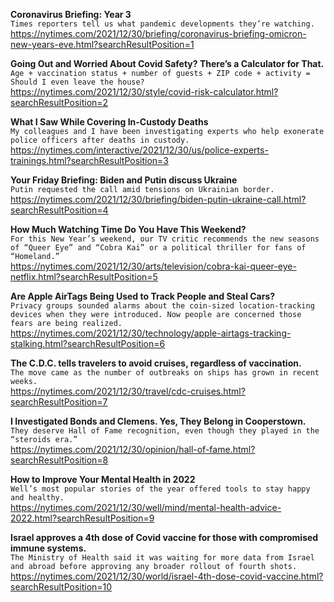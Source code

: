 **Coronavirus Briefing: Year 3**\
`Times reporters tell us what pandemic developments they’re watching.`\
https://nytimes.com/2021/12/30/briefing/coronavirus-briefing-omicron-new-years-eve.html?searchResultPosition=1

**Going Out and Worried About Covid Safety? There’s a Calculator for That.**\
`Age + vaccination status + number of guests + ZIP code + activity = Should I even leave the house?`\
https://nytimes.com/2021/12/30/style/covid-risk-calculator.html?searchResultPosition=2

**What I Saw While Covering In-Custody Deaths**\
`My colleagues and I have been investigating experts who help exonerate police officers after deaths in custody.`\
https://nytimes.com/interactive/2021/12/30/us/police-experts-trainings.html?searchResultPosition=3

**Your Friday Briefing: Biden and Putin discuss Ukraine**\
`Putin requested the call amid tensions on Ukrainian border.`\
https://nytimes.com/2021/12/30/briefing/biden-putin-ukraine-call.html?searchResultPosition=4

**How Much Watching Time Do You Have This Weekend?**\
`For this New Year’s weekend, our TV critic recommends the new seasons of “Queer Eye” and “Cobra Kai” or a political thriller for fans of “Homeland.”`\
https://nytimes.com/2021/12/30/arts/television/cobra-kai-queer-eye-netflix.html?searchResultPosition=5

**Are Apple AirTags Being Used to Track People and Steal Cars?**\
`Privacy groups sounded alarms about the coin-sized location-tracking devices when they were introduced. Now people are concerned those fears are being realized.`\
https://nytimes.com/2021/12/30/technology/apple-airtags-tracking-stalking.html?searchResultPosition=6

**The C.D.C. tells travelers to avoid cruises, regardless of vaccination.**\
`The move came as the number of outbreaks on ships has grown in recent weeks.`\
https://nytimes.com/2021/12/30/travel/cdc-cruises.html?searchResultPosition=7

**I Investigated Bonds and Clemens. Yes, They Belong in Cooperstown.**\
`They deserve Hall of Fame recognition, even though they played in the “steroids era.”`\
https://nytimes.com/2021/12/30/opinion/hall-of-fame.html?searchResultPosition=8

**How to Improve Your Mental Health in 2022**\
`Well’s most popular stories of the year offered tools to stay happy and healthy.`\
https://nytimes.com/2021/12/30/well/mind/mental-health-advice-2022.html?searchResultPosition=9

**Israel approves a 4th dose of Covid vaccine for those with compromised immune systems.**\
`The Ministry of Health said it was waiting for more data from Israel and abroad before approving any broader rollout of fourth shots.`\
https://nytimes.com/2021/12/30/world/israel-4th-dose-covid-vaccine.html?searchResultPosition=10

